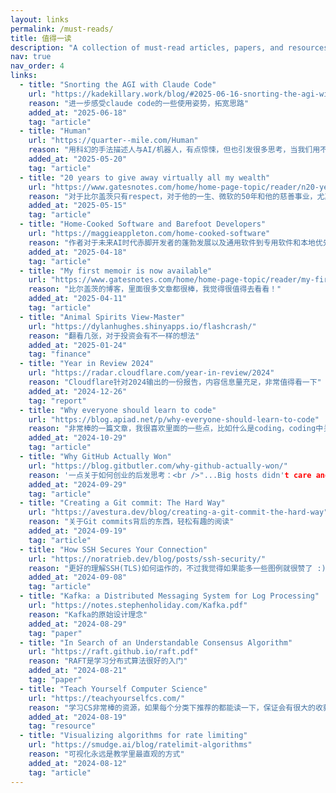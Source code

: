 ```yaml
---
layout: links
permalink: /must-reads/
title: 值得一读
description: "A collection of must-read articles, papers, and resources that have shaped my thinking and inspired me to learn more."
nav: true
nav_order: 4
links:
  - title: "Snorting the AGI with Claude Code"
    url: "https://kadekillary.work/blog/#2025-06-16-snorting-the-agi-with-claude-code"
    reason: "进一步感受claude code的一些使用姿势，拓宽思路"
    added_at: "2025-06-18"
    tag: "article"
  - title: "Human"
    url: "https://quarter--mile.com/Human"
    reason: "用科幻的手法描述人与AI/机器人，有点惊悚，但也引发很多思考，当我们用不同的视角来看待一个东西时，往往会有不同的想法产生"
    added_at: "2025-05-20"
    tag: "article"
  - title: "20 years to give away virtually all my wealth"
    url: "https://www.gatesnotes.com/home/home-page-topic/reader/n20-years-to-give-away-virtually-all-my-wealth"
    reason: "对于比尔盖茨只有respect，对于他的一生、微软的50年和他的慈善事业，尤其是他的习惯、思想和见解，值得敬佩"
    added_at: "2025-05-15"
    tag: "article"
  - title: "Home-Cooked Software and Barefoot Developers"
    url: "https://maggieappleton.com/home-cooked-software"
    reason: "作者对于未来AI时代赤脚开发者的蓬勃发展以及通用软件到专用软件和本地优先的应用的思考，很有启发性，非常值得一看"
    added_at: "2025-04-18"
    tag: "article"
  - title: "My first memoir is now available"
    url: "https://www.gatesnotes.com/home/home-page-topic/reader/my-first-memoir-source-code"
    reason: "比尔盖茨的博客，里面很多文章都很棒，我觉得很值得去看看！"
    added_at: "2025-04-11"
    tag: "article"
  - title: "Animal Spirits View-Master"
    url: "https://dylanhughes.shinyapps.io/flashcrash/"
    reason: "翻看几张，对于投资会有不一样的想法"
    added_at: "2025-01-24"
    tag: "finance"
  - title: "Year in Review 2024"
    url: "https://radar.cloudflare.com/year-in-review/2024"
    reason: "Cloudflare针对2024输出的一份报告，内容信息量充足，非常值得看一下"
    added_at: "2024-12-26"
    tag: "report"
  - title: "Why everyone should learn to code"
    url: "https://blog.apiad.net/p/why-everyone-should-learn-to-code"
    reason: "非常棒的一篇文章，我很喜欢里面的一些点，比如什么是coding，coding中关于抽象的应用和类比，LLMs不会让写垃圾的人变得更好，两种学习语言的方式等等，非常值得一读"
    added_at: "2024-10-29"
    tag: "article"
  - title: "Why GitHub Actually Won"
    url: "https://blog.gitbutler.com/why-github-actually-won/"
    reason: '一点关于如何创业的后发思考：<br />"...Big hosts didn't care and smaller players weren't serious...So, to sum up, we won because we started at the right time and we had taste...".'
    added_at: "2024-09-29"
    tag: "article"
  - title: "Creating a Git commit: The Hard Way"
    url: "https://avestura.dev/blog/creating-a-git-commit-the-hard-way"
    reason: "关于Git commits背后的东西，轻松有趣的阅读"
    added_at: "2024-09-19"
    tag: "article"
  - title: "How SSH Secures Your Connection"
    url: "https://noratrieb.dev/blog/posts/ssh-security/"
    reason: "更好的理解SSH(TLS)如何运作的，不过我觉得如果能多一些图例就很赞了 :)"
    added_at: "2024-09-08"
    tag: "article"
  - title: "Kafka: a Distributed Messaging System for Log Processing"
    url: "https://notes.stephenholiday.com/Kafka.pdf"
    reason: "Kafka的原始设计理念"
    added_at: "2024-08-29"
    tag: "paper"
  - title: "In Search of an Understandable Consensus Algorithm"
    url: "https://raft.github.io/raft.pdf"
    reason: "RAFT是学习分布式算法很好的入门"
    added_at: "2024-08-21"
    tag: "paper"
  - title: "Teach Yourself Computer Science"
    url: "https://teachyourselfcs.com/"
    reason: "学习CS非常棒的资源，如果每个分类下推荐的都能读一下，保证会有很大的收获，基础会夯实很多"
    added_at: "2024-08-19"
    tag: "resource"
  - title: "Visualizing algorithms for rate limiting"
    url: "https://smudge.ai/blog/ratelimit-algorithms"
    reason: "可视化永远是教学里最直观的方式"
    added_at: "2024-08-12"
    tag: "article"
---
```

